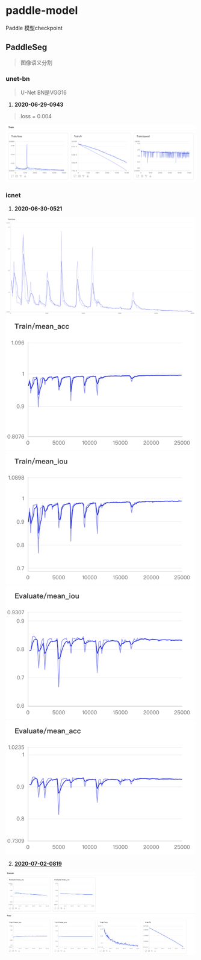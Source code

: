 # paddle-model
Paddle 模型checkpoint


## PaddleSeg
> 图像语义分割

### unet-bn
> U-Net BN是VGG16

1. **2020-06-29-0943**
> loss = 0.004

![](imgs/PaddleSeg/unet-bn/2020-06-29-0943.png)

### icnet

1. **2020-06-30-0521**

![](imgs/PaddleSeg/icnet-bn/2020-06-30-0521/Train_loss.png)
![](imgs/PaddleSeg/icnet-bn/2020-06-30-0521/Train_mean_acc.png)
![](imgs/PaddleSeg/icnet-bn/2020-06-30-0521/Train_mean_iou.png)
![](imgs/PaddleSeg/icnet-bn/2020-06-30-0521/Evaluate_mean_iou.png)
![](imgs/PaddleSeg/icnet-bn/2020-06-30-0521/Evaluate_mean_acc.png)

2. [**2020-07-02-0819**](PaddleSeg/icnet-bn/2020-07-02-0819)

![](imgs/PaddleSeg/icnet-bn/2020-07-02-0819/0_007.png)
